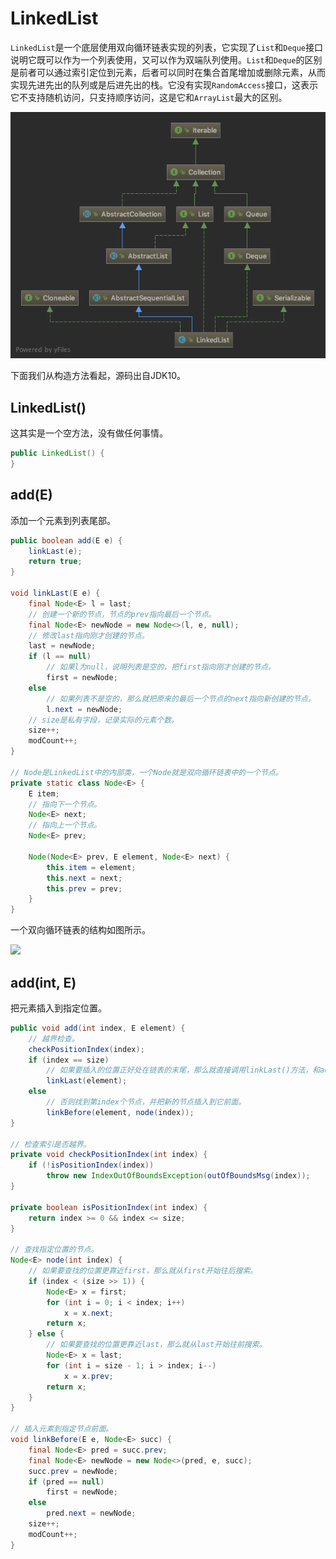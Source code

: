 # LinkedList

`LinkedList`是一个底层使用双向循环链表实现的列表，它实现了`List`和`Deque`接口说明它既可以作为一个列表使用，又可以作为双端队列使用。`List`和`Deque`的区别是前者可以通过索引定位到元素，后者可以同时在集合首尾增加或删除元素，从而实现先进先出的队列或是后进先出的栈。它没有实现`RandomAccess`接口，这表示它不支持随机访问，只支持顺序访问，这是它和`ArrayList`最大的区别。

![](resources/linkedlist_1.png)

下面我们从构造方法看起，源码出自JDK10。

## LinkedList()

这其实是一个空方法，没有做任何事情。

```java
public LinkedList() {
}
```

## add(E)

添加一个元素到列表尾部。

```java
public boolean add(E e) {
    linkLast(e);
    return true;
}

void linkLast(E e) {
    final Node<E> l = last;
    // 创建一个新的节点，节点的prev指向最后一个节点。
    final Node<E> newNode = new Node<>(l, e, null);
    // 修改last指向刚才创建的节点。
    last = newNode;
    if (l == null)
        // 如果l为null，说明列表是空的，把first指向刚才创建的节点。
        first = newNode;
    else
        // 如果列表不是空的，那么就把原来的最后一个节点的next指向新创建的节点。
        l.next = newNode;
    // size是私有字段，记录实际的元素个数。
    size++;
    modCount++;
}

// Node是LinkedList中的内部类，一个Node就是双向循环链表中的一个节点。
private static class Node<E> {
    E item;
    // 指向下一个节点。
    Node<E> next;
    // 指向上一个节点。
    Node<E> prev;

    Node(Node<E> prev, E element, Node<E> next) {
        this.item = element;
        this.next = next;
        this.prev = prev;
    }
}
```

一个双向循环链表的结构如图所示。

![](resources/linkedlist_2.png)

## add(int, E)

把元素插入到指定位置。

```java
public void add(int index, E element) {
    // 越界检查。
    checkPositionIndex(index);
    if (index == size)
        // 如果要插入的位置正好处在链表的末尾，那么就直接调用linkLast()方法，和add(E)一样。
        linkLast(element);
    else
        // 否则找到第index个节点，并把新的节点插入到它前面。
        linkBefore(element, node(index));
}

// 检查索引是否越界。
private void checkPositionIndex(int index) {
    if (!isPositionIndex(index))
        throw new IndexOutOfBoundsException(outOfBoundsMsg(index));
}

private boolean isPositionIndex(int index) {
    return index >= 0 && index <= size;
}

// 查找指定位置的节点。
Node<E> node(int index) {
    // 如果要查找的位置更靠近first，那么就从first开始往后搜索。
    if (index < (size >> 1)) {
        Node<E> x = first;
        for (int i = 0; i < index; i++)
            x = x.next;
        return x;
    } else {
        // 如果要查找的位置更靠近last，那么就从last开始往前搜索。
        Node<E> x = last;
        for (int i = size - 1; i > index; i--)
            x = x.prev;
        return x;
    }
}

// 插入元素到指定节点前面。
void linkBefore(E e, Node<E> succ) {
    final Node<E> pred = succ.prev;
    final Node<E> newNode = new Node<>(pred, e, succ);
    succ.prev = newNode;
    if (pred == null)
        first = newNode;
    else
        pred.next = newNode;
    size++;
    modCount++;
}
```
